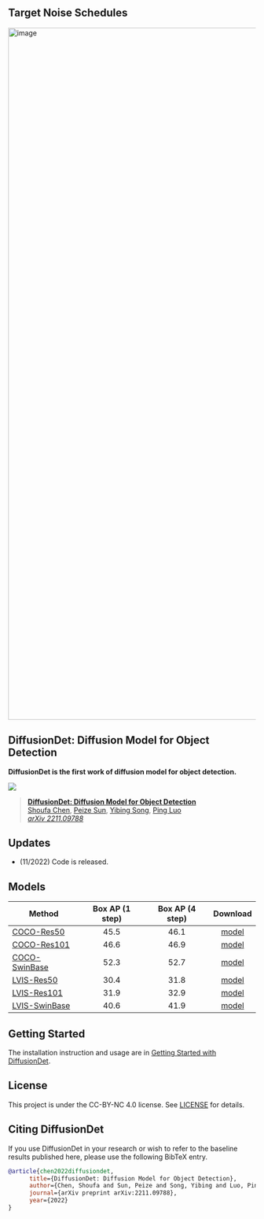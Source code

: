 ## Target Noise Schedules
<img width="1407" alt="image" src="https://github.com/kimtks456/DiffusionDet-noise-schedule/assets/55998816/7e387afd-bc1d-4de7-98af-f2e35bb5fb1e">


## DiffusionDet: Diffusion Model for Object Detection

**DiffusionDet is the first work of diffusion model for object detection.**

![](teaser.png)


> [**DiffusionDet: Diffusion Model for Object Detection**](https://arxiv.org/abs/2211.09788)               
> [Shoufa Chen](https://www.shoufachen.com/), [Peize Sun](https://peizesun.github.io/), [Yibing Song](https://ybsong00.github.io/), [Ping Luo](http://luoping.me/)                 
> *[arXiv 2211.09788](https://arxiv.org/abs/2211.09788)* 

## Updates
- (11/2022) Code is released.

## Models
Method | Box AP (1 step) | Box AP (4 step) | Download
--- |:---:|:---:|:---:
[COCO-Res50](configs/diffdet.coco.res50.yaml) | 45.5 | 46.1 | [model](https://github.com/ShoufaChen/DiffusionDet/releases/download/v0.1/diffdet_coco_res50.pth)
[COCO-Res101](configs/diffdet.coco.res101.yaml) | 46.6 | 46.9 | [model](https://github.com/ShoufaChen/DiffusionDet/releases/download/v0.1/diffdet_coco_res101.pth)
[COCO-SwinBase](configs/diffdet.coco.swinbase.yaml) | 52.3 | 52.7 | [model](https://github.com/ShoufaChen/DiffusionDet/releases/download/v0.1/diffdet_coco_swinbase.pth)
[LVIS-Res50](configs/diffdet.lvis.res50.yaml) | 30.4 | 31.8 | [model](https://github.com/ShoufaChen/DiffusionDet/releases/download/v0.1/diffdet_lvis_res50.pth)
[LVIS-Res101](configs/diffdet.lvis.res101.yaml) | 31.9 | 32.9 | [model](https://github.com/ShoufaChen/DiffusionDet/releases/download/v0.1/diffdet_lvis_res101.pth)
[LVIS-SwinBase](configs/diffdet.lvis.swinbase.yaml) | 40.6 | 41.9 | [model](https://github.com/ShoufaChen/DiffusionDet/releases/download/v0.1/diffdet_lvis_swinbase.pth)


## Getting Started

The installation instruction and usage are in [Getting Started with DiffusionDet](GETTING_STARTED.md).


## License

This project is under the CC-BY-NC 4.0 license. See [LICENSE](LICENSE) for details.


## Citing DiffusionDet

If you use DiffusionDet in your research or wish to refer to the baseline results published here, please use the following BibTeX entry.

```BibTeX
@article{chen2022diffusiondet,
      title={DiffusionDet: Diffusion Model for Object Detection},
      author={Chen, Shoufa and Sun, Peize and Song, Yibing and Luo, Ping},
      journal={arXiv preprint arXiv:2211.09788},
      year={2022}
}
```
